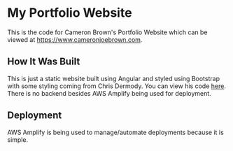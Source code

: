 # My Portfolio Website

This is the code for Cameron Brown's Portfolio Website which can be viewed at https://www.cameronjoebrown.com.

## How It Was Built

This is just a static website built using Angular and styled using Bootstrap with
some styling coming from Chris Dermody. You can view his code
[here](https://github.com/Chippd/chippd.github.io). There is no backend besides AWS Amplify being used for deployment. 

## Deployment
AWS Amplify is being used to manage/automate deployments because it is simple.

